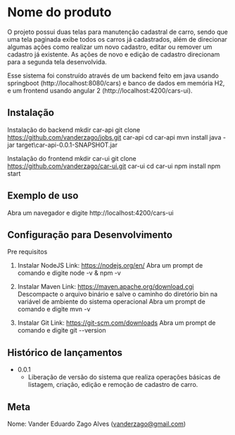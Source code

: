 # Nome do produto

O projeto possui duas telas para manutenção cadastral de carro, sendo que uma tela paginada exibe todos os carros já cadastrados, além de direcionar algumas ações como realizar um novo cadastro, editar ou remover um cadastro já existente. As ações de novo e edição de cadastro direcionam para a segunda tela desenvolvida.

Esse sistema foi construído através de um backend feito em java usando springboot (http://localhost:8080/cars) e banco de dados em memória H2, e um frontend usando angular 2 (http://localhost:4200/cars-ui).


## Instalação

Instalação do backend
mkdir car-api
git clone https://github.com/vanderzago/jobs.git car-api
cd car-api
mvn install
java -jar target\car-api-0.0.1-SNAPSHOT.jar

Instalação do frontend
mkdir car-ui
git clone https://github.com/vanderzago/car-ui.git car-ui 
cd car-ui
npm install
npm start

## Exemplo de uso

Abra um navegador e digite http://localhost:4200/cars-ui

## Configuração para Desenvolvimento

Pre requisitos
1. Instalar NodeJS
Link: https://nodejs.org/en/
Abra um prompt de comando e digite node -v & npm -v

2. Instalar Maven
Link: https://maven.apache.org/download.cgi
Descompacte o arquivo binário e salve o caminho do diretório bin na variável de ambiente do sistema operacional
Abra um prompt de comando e digite mvn -v

2. Instalar Git
Link: https://git-scm.com/downloads
Abra um prompt de comando e digite git --version

## Histórico de lançamentos

* 0.0.1
    * Liberação de versão do sistema que realiza operações básicas de listagem, criação, edição e remoção de cadastro de carro.

## Meta

Nome: Vander Eduardo Zago Alves (vanderzago@gmail.com)
